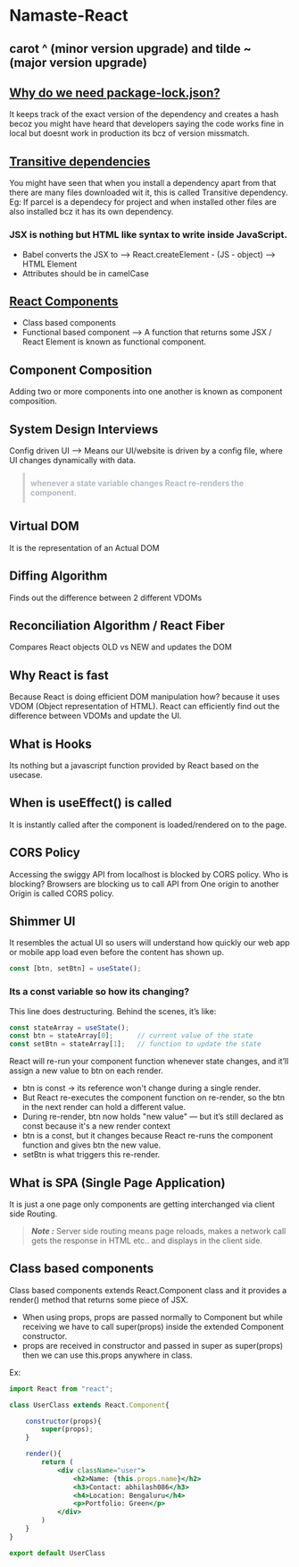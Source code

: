 # Namaste-React

## carot ^ (minor version upgrade) and tilde ~ (major version upgrade)

## **<u>Why do we need package-lock.json?</u>**
It keeps track of the exact version of the dependency and creates a hash becoz you might have heard that developers saying the code works fine in local but doesnt work in production its bcz of version missmatch.

## **<u>Transitive dependencies</u>**
 You might have seen that when you install a dependency apart from that there are many files downloaded wit it, this is called Transitive dependency. Eg: If parcel is a dependecy for project and when installed other files are also installed bcz it has its own dependency.

### JSX is nothing but HTML like syntax to write inside JavaScript.

- Babel converts the JSX to --> React.createElement - (JS - object) --> HTML Element
- Attributes should be in camelCase

## <u>React Components</u>
- Class based components
- Functional based component --> A function that returns some JSX / React Element is known as functional component.

## Component Composition
Adding two or more components into one another is known as component composition.

## System Design Interviews
Config driven UI --> Means our UI/website is driven by a config file, where UI changes dynamically with data.

<blockquote style="padding: 10px; border-left: 4px solid #cccc; color:rgb(177, 184, 194)">
  <strong>whenever a state variable changes React re-renders the component.</strong>
</blockquote>


## Virtual DOM
It is the representation of an Actual DOM

## Diffing Algorithm
Finds out the difference between 2 different VDOMs

## Reconciliation Algorithm / React Fiber
Compares React objects OLD vs NEW and updates the DOM

## Why React is fast 
Because React is doing efficient DOM manipulation how? because it uses VDOM (Object representation of HTML). React can efficiently find out the difference between VDOMs and update the UI.

## What is Hooks
Its nothing but a javascript function provided by React based on the usecase.

## When is useEffect() is called
It is instantly called after the component is loaded/rendered on to the page.

## CORS Policy
Accessing the swiggy API from localhost is blocked by CORS policy. 
Who is blocking?
Browsers are blocking us to call API from One origin to another Origin is called CORS policy.

## Shimmer UI
It resembles the actual UI so users will understand how quickly our web app or mobile app load even before the content has shown up.

```jsx
const [btn, setBtn] = useState();
```
### Its a const variable so how its changing?

This line does destructuring. Behind the scenes, it’s like:
```jsx
const stateArray = useState();
const btn = stateArray[0];      // current value of the state
const setBtn = stateArray[1];   // function to update the state
```

React will re-run your component function whenever state changes, and it’ll assign a new value to btn on each render.
- btn is const → its reference won't change during a single render.
- But React re-executes the component function on re-render, so the btn in the next render can hold a different value.
- During re-render, btn now holds "new value" — but it’s still declared as const because it's a new render context
- btn is a const, but it changes because React re-runs the component function and gives btn the new value.
- setBtn is what triggers this re-render.

## What is SPA (Single Page Application)
It is just a one page only components are getting interchanged via client side Routing.

>***Note :*** Server side routing means page reloads, makes a network call gets the response in HTML etc.. and displays in the client side.

## Class based components
Class based components extends React.Component class and it provides a render() method that returns some piece of JSX.
- When using props, props are passed normally to Component but while receiving we have to call super(props) inside the extended Component constructor.
- props are received in constructor and passed in super as super(props) then we can use this.props anywhere in class.

Ex: 
```jsx 
import React from "react";

class UserClass extends React.Component{

    constructor(props){
        super(props);
    }

    render(){
        return (
            <div className="user">
                <h2>Name: {this.props.name}</h2>
                <h3>Contact: abhilash086</h3>
                <h4>Location: Bengaluru</h4>
                <p>Portfolio: Green</p>
            </div>
        )
    }
}

export default UserClass 
```